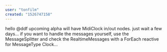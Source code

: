 ```yaml
---
user: "tonfilm"
created: "1526747158"
---
```


hello @ddf upcoming alpha will have MidiClock in/out nodes. just wait a few days... if you want to handle the messages yourself, use the MessageSplitter and check the RealtimeMessages with a ForEach reactive for MessageType Clock...
